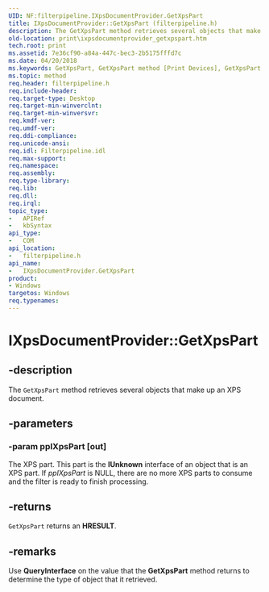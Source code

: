 ```yaml
---
UID: NF:filterpipeline.IXpsDocumentProvider.GetXpsPart
title: IXpsDocumentProvider::GetXpsPart (filterpipeline.h)
description: The GetXpsPart method retrieves several objects that make up an XPS document.
old-location: print\ixpsdocumentprovider_getxpspart.htm
tech.root: print
ms.assetid: 7e36cf90-a84a-447c-bec3-2b5175fffd7c
ms.date: 04/20/2018
ms.keywords: GetXpsPart, GetXpsPart method [Print Devices], GetXpsPart method [Print Devices],IXpsDocumentProvider interface, IXpsDocumentProvider interface [Print Devices],GetXpsPart method, IXpsDocumentProvider.GetXpsPart, IXpsDocumentProvider::GetXpsPart, filterpipeline/IXpsDocumentProvider::GetXpsPart, filterpipeline_e99337a9-3674-4d34-886c-684a85a8dd0d.xml, print.ixpsdocumentprovider_getxpspart
ms.topic: method
req.header: filterpipeline.h
req.include-header: 
req.target-type: Desktop
req.target-min-winverclnt: 
req.target-min-winversvr: 
req.kmdf-ver: 
req.umdf-ver: 
req.ddi-compliance: 
req.unicode-ansi: 
req.idl: Filterpipeline.idl
req.max-support: 
req.namespace: 
req.assembly: 
req.type-library: 
req.lib: 
req.dll: 
req.irql: 
topic_type:
-	APIRef
-	kbSyntax
api_type:
-	COM
api_location:
-	filterpipeline.h
api_name:
-	IXpsDocumentProvider.GetXpsPart
product:
- Windows
targetos: Windows
req.typenames: 
---
```


# IXpsDocumentProvider::GetXpsPart


## -description


The <code>GetXpsPart</code> method retrieves several objects that make up an XPS document.


## -parameters




### -param ppIXpsPart [out]

The XPS part. This part is the <b>IUnknown</b> interface of an object that is an XPS part. If <i>ppIXpsPart</i> is NULL, there are no more XPS parts to consume and the filter is ready to finish processing.


## -returns



<code>GetXpsPart</code> returns an <b>HRESULT</b>.




## -remarks



Use <b>QueryInterface</b> on the value that the <b>GetXpsPart</b> method returns to determine the type of object that it retrieved.



